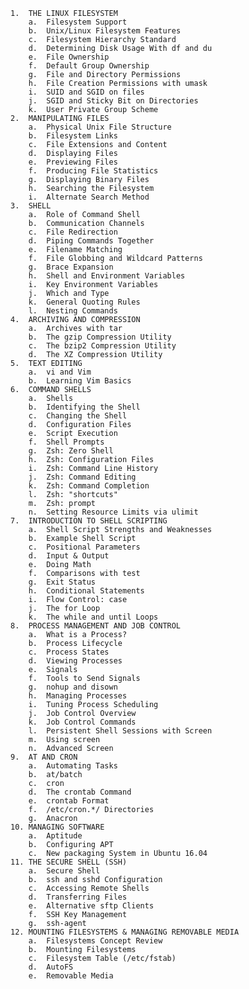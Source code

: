     1.	THE LINUX FILESYSTEM
        a.	Filesystem Support
        b.	Unix/Linux Filesystem Features
        c.	Filesystem Hierarchy Standard
        d.	Determining Disk Usage With df and du
        e.	File Ownership
        f.	Default Group Ownership
        g.	File and Directory Permissions
        h.	File Creation Permissions with umask
        i.	SUID and SGID on files
        j.	SGID and Sticky Bit on Directories
        k.	User Private Group Scheme
    2.	MANIPULATING FILES
        a.	Physical Unix File Structure
        b.	Filesystem Links
        c.	File Extensions and Content
        d.	Displaying Files
        e.	Previewing Files
        f.	Producing File Statistics
        g.	Displaying Binary Files
        h.	Searching the Filesystem
        i.	Alternate Search Method
    3.	SHELL
        a.	Role of Command Shell
        b.	Communication Channels
        c.	File Redirection
        d.	Piping Commands Together
        e.	Filename Matching
        f.	File Globbing and Wildcard Patterns
        g.	Brace Expansion
        h.	Shell and Environment Variables
        i.	Key Environment Variables
        j.	Which and Type
        k.	General Quoting Rules
        l.	Nesting Commands
    4.	ARCHIVING AND COMPRESSION
        a.	Archives with tar
        b.	The gzip Compression Utility
        c.	The bzip2 Compression Utility
        d.	The XZ Compression Utility
    5.	TEXT EDITING
        a.	vi and Vim
        b.	Learning Vim Basics
    6.	COMMAND SHELLS
        a.	Shells
        b.	Identifying the Shell
        c.	Changing the Shell
        d.	Configuration Files
        e.	Script Execution
        f.	Shell Prompts
        g.	Zsh: Zero Shell
        h.	Zsh: Configuration Files
        i.	Zsh: Command Line History
        j.	Zsh: Command Editing
        k.	Zsh: Command Completion
        l.	Zsh: "shortcuts"
        m.	Zsh: prompt
        n.	Setting Resource Limits via ulimit
    7.	INTRODUCTION TO SHELL SCRIPTING
        a.	Shell Script Strengths and Weaknesses
        b.	Example Shell Script
        c.	Positional Parameters
        d.	Input & Output
        e.	Doing Math
        f.	Comparisons with test
        g.	Exit Status
        h.	Conditional Statements
        i.	Flow Control: case
        j.	The for Loop
        k.	The while and until Loops
    8.	PROCESS MANAGEMENT AND JOB CONTROL
        a.	What is a Process?
        b.	Process Lifecycle
        c.	Process States
        d.	Viewing Processes
        e.	Signals
        f.	Tools to Send Signals
        g.	nohup and disown
        h.	Managing Processes
        i.	Tuning Process Scheduling
        j.	Job Control Overview
        k.	Job Control Commands
        l.	Persistent Shell Sessions with Screen
        m.	Using screen
        n.	Advanced Screen
    9.	AT AND CRON
        a.	Automating Tasks
        b.	at/batch
        c.	cron
        d.	The crontab Command
        e.	crontab Format
        f.	/etc/cron.*/ Directories
        g.	Anacron
    10.	MANAGING SOFTWARE
        a.	Aptitude
        b.	Configuring APT
        c.	New packaging System in Ubuntu 16.04
    11.	THE SECURE SHELL (SSH)
        a.	Secure Shell
        b.	ssh and sshd Configuration
        c.	Accessing Remote Shells
        d.	Transferring Files
        e.	Alternative sftp Clients
        f.	SSH Key Management
        g.	ssh-agent
    12.	MOUNTING FILESYSTEMS & MANAGING REMOVABLE MEDIA
        a.	Filesystems Concept Review
        b.	Mounting Filesystems
        c.	Filesystem Table (/etc/fstab)
        d.	AutoFS
        e.	Removable Media

